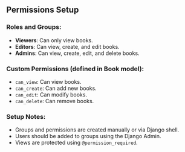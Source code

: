 ## Permissions Setup

### Roles and Groups:
- **Viewers**: Can only view books.
- **Editors**: Can view, create, and edit books.
- **Admins**: Can view, create, edit, and delete books.

### Custom Permissions (defined in Book model):
- `can_view`: Can view books.
- `can_create`: Can add new books.
- `can_edit`: Can modify books.
- `can_delete`: Can remove books.

### Setup Notes:
- Groups and permissions are created manually or via Django shell.
- Users should be added to groups using the Django Admin.
- Views are protected using `@permission_required`.
